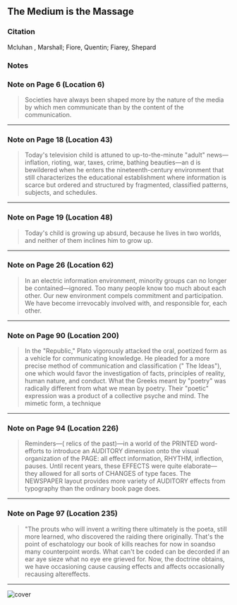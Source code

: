 ## The Medium is the Massage

### Citation
Mcluhan , Marshall; Fiore, Quentin; Fiarey, Shepard

### Notes

### Note on Page 6 (Location 6)
> Societies have always been shaped more by the nature of the media by which men communicate than by the content of the communication.

---

### Note on Page 18 (Location 43)
> Today's television child is attuned to up-to-the-minute "adult" news—inflation, rioting, war, taxes, crime, bathing beauties—an d is bewildered when he enters the nineteenth-century environment that still characterizes the educational establishment where information is scarce but ordered and structured by fragmented, classified patterns, subjects, and schedules.

---

### Note on Page 19 (Location 48)
> Today's child is growing up absurd, because he lives in two worlds, and neither of them inclines him to grow up.

---

### Note on Page 26 (Location 62)
> In an electric information environment, minority groups can no longer be contained—ignored. Too many people know too much about each other. Our new environment compels commitment and participation. We have become irrevocably involved with, and responsible for, each other.

---

### Note on Page 90 (Location 200)
> In the "Republic," Plato vigorously attacked the oral, poetized form as a vehicle for communicating knowledge. He pleaded for a more precise method of communication and classification (" The Ideas"), one which would favor the investigation of facts, principles of reality, human nature, and conduct. What the Greeks meant by "poetry" was radically different from what we mean by poetry. Their "poetic" expression was a product of a collective psyche and mind. The mimetic form, a technique

---

### Note on Page 94 (Location 226)
> Reminders—( relics of the past)—in a world of the PRINTED word-efforts to introduce an AUDITORY dimension onto the visual organization of the PAGE: all effect information, RHYTHM, inflection, pauses. Until recent years, these EFFECTS were quite elaborate—they allowed for all sorts of CHANGES of type faces. The NEWSPAPER layout provides more variety of AUDITORY effects from typography than the ordinary book page does.

---

### Note on Page 97 (Location 235)
> "The prouts who will invent a writing there ultimately is the poeta, still more learned, who discovered the raiding there originally. That's the point of eschatology our book of kills reaches for now in soandso many counterpoint words. What can't be coded can be decorded if an ear aye sieze what no eye ere grieved for. Now, the doctrine obtains, we have occasioning cause causing effects and affects occasionally recausing altereffects.

---


![cover](/writing/images/medium_massage.jpg)
